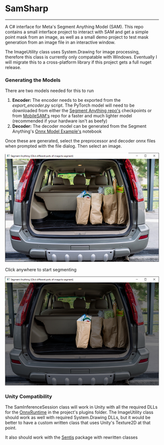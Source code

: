 # SamSharp
---
A C# interface for Meta's Segment Anything Model (SAM). This repo contains a small interface project to interact with SAM and get a simple point mask from an image, as well as a small demo project to test mask generation from an image file in an interactive window.

The ImageUtility class uses System.Drawing for image processing, therefore this class is currently only compatable with Windows. Eventually I will migrate this to a cross-platform library if this project gets a full nuget release.

### Generating the Models ###

There are two models needed for this to run

1. <b>Encoder:</b> The encoder needs to be exported from the <i>export_encoder.py</i> script. The PyTorch model will need to be downloaded from either the [Segment Anything repo's](https://github.com/facebookresearch/segment-anything) checkpoints or from [MobileSAM's](https://github.com/ChaoningZhang/MobileSAM/blob/master/weights/mobile_sam.pt) repo for a faster and much lighter model (recommended if your hardware isn't as beefy)
2. <b>Decoder:</b> The decoder model can be generated from the Segment Anything's [Onnx Model Example's](https://github.com/facebookresearch/segment-anything/blob/main/notebooks/onnx_model_example.ipynb) notebook

Once these are generated, select the preprocessor and decoder onnx files when prompted with the file dialog. Then select an image.

![alt text](start_window.png)

Click anywhere to start segmenting

![alt text](segmented_window.png)



### Unity Compatibility ###

The SamInferenceSession class will work in Unity with all the required DLLs for the [OnnxRuntime](https://www.nuget.org/packages/Microsoft.ML.OnnxRuntime#readme-body-tab) in the project's plugins folder. The ImageUtility class should work as well with required System.Drawing DLLs, but it would be better to have a custom written class that uses Unity's Texture2D at that point.

It also should work with the [Sentis](https://unity.com/products/sentis) package with rewritten classes

